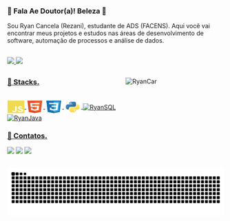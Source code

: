 <h3>🚀 Fala Ae Doutor(a)! Beleza 👋 </h3>

Sou Ryan Cancela (Rezani), estudante de ADS (FACENS).
Aqui você vai encontrar meus projetos e estudos nas áreas de desenvolvimento de software, automação de processos e análise de dados.

##

<div>
  <a href="https://github.com/rezaniryan">
<img height="130em" src="https://github-readme-stats.vercel.app/api/top-langs/?username=rezaniryan&layout=compact&langs_count=16&theme=tokyonight"/>
<img height="130em" src="https://github-readme-stats.vercel.app/api?username=rezaniryan&show_icons-true&theme=tokyonight&include_all_commits=true&count_private-true"/>
</div>

##

<img align="right" alt="RyanCar" height="207" width="229" src="https://media.giphy.com/media/v1.Y2lkPTc5MGI3NjExZmh6ZjZ1dzQ2czFsenN2NWd3ZWlmMWo5N3BmZDY4Z3o5emk3MmU4YyZlcD12MV9naWZzX3NlYXJjaCZjdD1n/xTiN0kXtfp6YEuoxm8/giphy.gif">

<h3 align="left"> 💾 Stacks. </h3>
<div style="display: inline_block"><br>
  <img align="center" alt="RyanJs" height="30" width="40" src="https://raw.githubusercontent.com/devicons/devicon/master/icons/javascript/javascript-plain.svg">
  <img align="center" alt="RyanHTML" height="30" width="40" src="https://raw.githubusercontent.com/devicons/devicon/master/icons/html5/html5-original.svg">
  <img align="center" alt="RyanCSS" height="30" width="40" src="https://raw.githubusercontent.com/devicons/devicon/master/icons/css3/css3-original.svg">
  <img align="center" alt="RyanPython" height="30" width="40" src="https://raw.githubusercontent.com/devicons/devicon/master/icons/python/python-original.svg">
  <img align="center" alt="RyanSQL" height="30" width="40" src="https://cdn.jsdelivr.net/gh/devicons/devicon/icons/mysql/mysql-original.svg">
  <img align="center" alt="RyanJava" height="30" width="40" src="https://cdn.jsdelivr.net/gh/devicons/devicon/icons/java/java-original.svg">
</div>
  


<h3 align="left"> 📇 Contatos. </h3>
<div>
    <a href="https://www.linkedin.com/in/ryan-rezani-1b907b2bb" target="_blank"><img src="https://img.shields.io/badge/-LinkedIn-%230077B5?style=for-the-badge&logo=linkedin&logoColor=white" target="_blank"></a>
  <a href="https://www.instagram.com/ryanrezani" target="_blank"><img src="https://img.shields.io/badge/-Instagram-%23E4405F?style=for-the-badge&logo=instagram&logoColor=white" target="_blank"></a>
  <a href = "mailto:cancelaryanrezani@gmail.com"><img src="https://img.shields.io/badge/-Gmail-%23333?style=for-the-badge&logo=gmail&logoColor=white" target="_blank"></a>
</div>

##

<picture align="center">
  <source media="(prefers-color-scheme: dark)" srcset="https://raw.githubusercontent.com/rezaniryan/rezaniryan/output/github-contribution-grid-snake-dark.svg">
  <source media="(prefers-color-scheme: light)" srcset="https://raw.githubusercontent.com/rezaniryan/rezaniryan/output/github-contribution-grid-snake-dark.svg">
  <img align="center" alt="github contribution grid snake animation" src="https://raw.githubusercontent.com/rezaniryan/rezaniryan/output/github-contribution-grid-snake.svg">
</picture>

 
